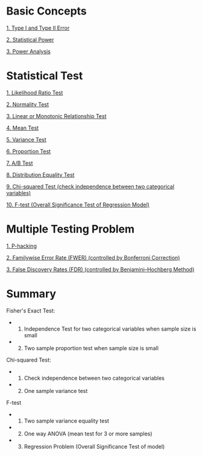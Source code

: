 # Basic Concepts

[1. Type I and Type II Error](https://github.com/yangshiteng/StatQuest-Study-Notes/blob/main/Notes/Type%20I%20Error%20and%20Type%20II%20Error.md)

[2. Statistical Power](https://github.com/yangshiteng/StatQuest-Study-Notes/blob/main/Notes/Power.md)

[3. Power Analysis](https://github.com/yangshiteng/StatQuest-Study-Notes/blob/main/Notes/Power%20Analysis.md)


# Statistical Test

[1. Likelihood Ratio Test](https://github.com/yangshiteng/StatQuest-Study-Notes/blob/main/Notes/Statistical%20Test.md)

[2. Normality Test](https://github.com/yangshiteng/StatQuest-Study-Notes/blob/main/Notes/Normality%20Test.md)

[3. Linear or Monotonic Relationship Test](https://github.com/yangshiteng/StatQuest-Study-Notes/blob/main/Notes/Correlation%20Test.md)

[4. Mean Test](https://github.com/yangshiteng/StatQuest-Study-Notes/blob/main/Notes/mean%20test.md)

[5. Variance Test](https://github.com/yangshiteng/StatQuest-Study-Notes/blob/main/Notes/variance%20test.md)

[6. Proportion Test](https://github.com/yangshiteng/StatQuest-Study-Notes/blob/main/Notes/Proportion%20Test%20and%20Confidence%20Interval.md)

[7. A/B Test](https://github.com/yangshiteng/StatQuest-Study-Notes/blob/main/Notes/AB%20TEST.md)

[8. Distribution Equality Test](https://github.com/yangshiteng/StatQuest-Study-Notes/blob/main/Notes/Distribution%20Equality%20Test.md)

[9. Chi-squared Test (check independence between two categorical variables)](https://github.com/yangshiteng/StatQuest-Study-Notes/blob/main/Notes/Chi-squared%20TEST.md)

[10. F-test (Overall Significance Test of Regression Model)](https://github.com/yangshiteng/StatQuest-Study-Notes/blob/main/Notes/F-test%20(Overall%20Significance%20Test%20of%20Regression%20Model).md)

# Multiple Testing Problem

[1. P-hacking](https://github.com/yangshiteng/StatQuest-Study-Notes/blob/main/Notes/phacking.md)

[2. Familywise Error Rate (FWER) (controlled by Bonferroni Correction)](https://github.com/yangshiteng/StatQuest-Study-Notes/blob/main/Notes/Familywise%20Error%20Rate.md)

[3. False Discovery Rates (FDR) (controlled by Benjamini–Hochberg Method)](https://github.com/yangshiteng/StatQuest-Study-Notes/blob/main/Notes/False%20Discovery%20Rate.md)

# Summary

Fisher's Exact Test: 
* 1. Independence Test for two categorical variables when sample size is small
* 2. Two sample proportion test when sample size is small

Chi-squared Test:
* 1. Check independence between two categorical variables
* 2. One sample variance test

F-test
* 1. Two sample variance equality test
* 2. One way ANOVA (mean test for 3 or more samples)
* 3. Regression Problem (Overall Significance Test of model)
